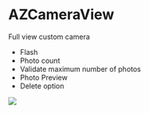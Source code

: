 # AZCameraView

Full view custom camera

- Flash
- Photo count
- Validate maximum number of photos
- Photo Preview
- Delete option

![](https://github.com/anasamanp/AZCameraView/blob/master/an2.png)

